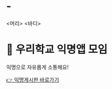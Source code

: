 # -<!DOCTYPE HTML>
<html>
<머리>
 <title>또또의 비밀앱</title>
</머리>
<바디>
 <h1>💬 우리학교 익명앱 모임</h1>
 <p>익명으로 자유롭게 소통해요!</p>
 <a href="https://padlet.com/ ~~~">👉 익명게시판 바로가기</a>
</body>
</html>
